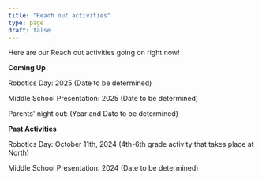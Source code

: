 ```yaml
---
title: "Reach out activities"
type: page
draft: false
---
```

Here are our Reach out activities going on right now!

**Coming Up**

Robotics Day: 2025 (Date to be determined)

Middle School Presentation: 2025 (Date to be determined)

Parents' night out: (Year and Date to be determined)

**Past Activities**

Robotics Day: October 11th, 2024 (4th-6th grade activity that takes place at North)

Middle School Presentation: 2024 (Date to be determined)
